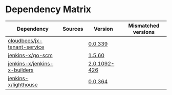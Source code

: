 # Dependency Matrix

Dependency | Sources | Version | Mismatched versions
---------- | ------- | ------- | -------------------
[cloudbees/jx-tenant-service](https://github.com/cloudbees/jx-tenant-service) |  | [0.0.339](https://github.com/cloudbees/jx-tenant-service/releases/tag/v0.0.339) | 
[jenkins-x/go-scm](https://github.com/jenkins-x/go-scm) |  | [1.5.60]() | 
[jenkins-x/jenkins-x-builders](https://github.com/jenkins-x/jenkins-x-builders) |  | [2.0.1092-426]() | 
[jenkins-x/lighthouse](https://github.com/jenkins-x/lighthouse) |  | [0.0.364]() | 
